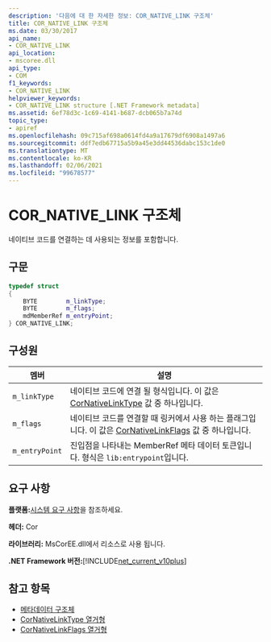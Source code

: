 ```yaml
---
description: '다음에 대 한 자세한 정보: COR_NATIVE_LINK 구조체'
title: COR_NATIVE_LINK 구조체
ms.date: 03/30/2017
api_name:
- COR_NATIVE_LINK
api_location:
- mscoree.dll
api_type:
- COM
f1_keywords:
- COR_NATIVE_LINK
helpviewer_keywords:
- COR_NATIVE_LINK structure [.NET Framework metadata]
ms.assetid: 6ef78d3c-1c69-4141-b687-dcb065b7a74d
topic_type:
- apiref
ms.openlocfilehash: 09c715af698a0614fd4a9a17679df6908a1497a6
ms.sourcegitcommit: ddf7edb67715a5b9a45e3dd44536dabc153c1de0
ms.translationtype: MT
ms.contentlocale: ko-KR
ms.lasthandoff: 02/06/2021
ms.locfileid: "99678577"
---
```

# <a name="cor_native_link-structure"></a>COR_NATIVE_LINK 구조체

네이티브 코드를 연결하는 데 사용되는 정보를 포함합니다.  
  
## <a name="syntax"></a>구문  
  
```cpp  
typedef struct
{  
    BYTE        m_linkType;  
    BYTE        m_flags;  
    mdMemberRef m_entryPoint;  
} COR_NATIVE_LINK;  
```  
  
## <a name="members"></a>구성원  
  
|멤버|설명|  
|------------|-----------------|  
|`m_linkType`|네이티브 코드에 연결 될 형식입니다. 이 값은 [CorNativeLinkType](cornativelinktype-enumeration.md) 값 중 하나입니다.|  
|`m_flags`|네이티브 코드를 연결할 때 링커에서 사용 하는 플래그입니다. 이 값은 [CorNativeLinkFlags](cornativelinkflags-enumeration.md) 값 중 하나입니다.|  
|`m_entryPoint`|진입점을 나타내는 MemberRef 메타 데이터 토큰입니다. 형식은 `lib:entrypoint`입니다.|  
  
## <a name="requirements"></a>요구 사항  

 **플랫폼:**[시스템 요구 사항](../../get-started/system-requirements.md)을 참조하세요.  
  
 **헤더:** Cor  
  
 **라이브러리:** MsCorEE.dll에서 리소스로 사용 됩니다.  
  
 **.NET Framework 버전:**[!INCLUDE[net_current_v10plus](../../../../includes/net-current-v10plus-md.md)]  
  
## <a name="see-also"></a>참고 항목

- [메타데이터 구조체](metadata-structures.md)
- [CorNativeLinkType 열거형](cornativelinktype-enumeration.md)
- [CorNativeLinkFlags 열거형](cornativelinkflags-enumeration.md)
